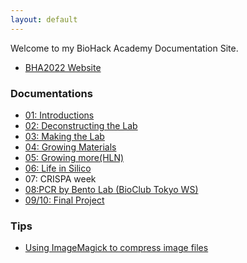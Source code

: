 ```yaml
---
layout: default
---
```


Welcome to my BioHack Academy Documentation Site. 

- [BHA2022 Website](http://biohackacademy.github.io/)

### Documentations

- [01: Introductions](./01_Introductions/)
- [02: Deconstructing the Lab](./02_DeconstructingTheLab)
- [03: Making the Lab](./03_MakingTheLab/)
- [04: Growing Materials](./04_GrowingMaterials/)
- [05: Growing more(HLN)](./05_GrowingMore/)
- [06: Life in Silico](./06_LifeInSilico/)
- 07: CRISPA week
- [08:PCR by Bento Lab (BioClub Tokyo WS)](./08_PCR/)
- [09/10: Final Project](./project/fab-hack-microscope.md)

### Tips 

- [Using ImageMagick to compress image files](./tips/imagemagick/)
 
<!--<div class="posts">
  {% for post in site.posts %}
    <article class="post">    
      
      <h1><a href="{{ site.baseurl }}{{ post.url }}">{{ post.title }}</a></h1>

      <div class="entry">
        {{ post.content | truncatewords:40}}
      </div>
      
      <a href="{{ site.baseurl }}{{ post.url }}" class="read-more">Read More</a>
    </article>
  {% endfor %}
</div> -->
